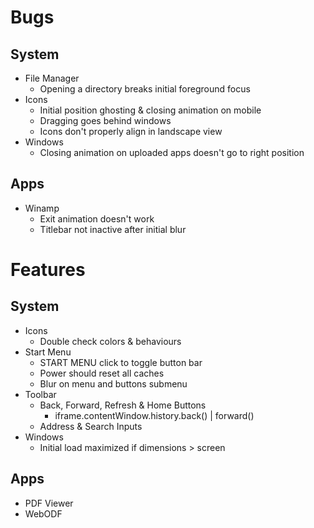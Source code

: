 # Bugs

## System

- File Manager
  - Opening a directory breaks initial foreground focus
- Icons
  - Initial position ghosting & closing animation on mobile
  - Dragging goes behind windows
  - Icons don't properly align in landscape view
- Windows
  - Closing animation on uploaded apps doesn't go to right position

## Apps

- Winamp
  - Exit animation doesn't work
  - Titlebar not inactive after initial blur

# Features

## System

- Icons
  - Double check colors & behaviours
- Start Menu
  - START MENU click to toggle button bar
  - Power should reset all caches
  - Blur on menu and buttons submenu
- Toolbar
  - Back, Forward, Refresh & Home Buttons
    - iframe.contentWindow.history.back() | forward()
  - Address & Search Inputs
- Windows
  - Initial load maximized if dimensions > screen

## Apps

- PDF Viewer
- WebODF
